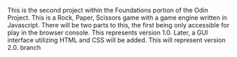This is the second project within the Foundations portion of the Odin Project. This is a Rock, Paper, Scissors game with a game engine written in Javascript. There will be two parts to this, the first being only accessible for play in the browser console. This represents version 1.0. Later, a GUI interface utilizing HTML and CSS will be added. This will represent version 2.0.
branch